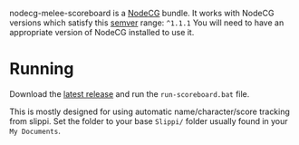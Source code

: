 nodecg-melee-scoreboard is a [NodeCG](http://github.com/nodecg/nodecg) bundle.
It works with NodeCG versions which satisfy this [semver](https://docs.npmjs.com/getting-started/semantic-versioning) range: `^1.1.1`
You will need to have an appropriate version of NodeCG installed to use it.

# Running
Download the [latest release](https://github.com/Jaggernaut555/nodecg-melee-scoreboard/releases) and run the `run-scoreboard.bat` file.

This is mostly designed for using automatic name/character/score tracking from slippi. Set the folder to your base `Slippi/` folder usually found in your `My Documents`.